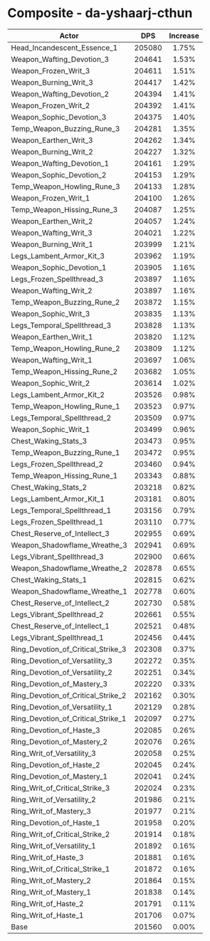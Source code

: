# Composite - da-yshaarj-cthun
| Actor | DPS | Increase |
|---|:---:|:---:|
|Head_Incandescent_Essence_1|205080|1.75%|
|Weapon_Wafting_Devotion_3|204641|1.53%|
|Weapon_Frozen_Writ_3|204611|1.51%|
|Weapon_Burning_Writ_3|204417|1.42%|
|Weapon_Wafting_Devotion_2|204394|1.41%|
|Weapon_Frozen_Writ_2|204392|1.41%|
|Weapon_Sophic_Devotion_3|204375|1.40%|
|Temp_Weapon_Buzzing_Rune_3|204281|1.35%|
|Weapon_Earthen_Writ_3|204262|1.34%|
|Weapon_Burning_Writ_2|204227|1.32%|
|Weapon_Wafting_Devotion_1|204161|1.29%|
|Weapon_Sophic_Devotion_2|204153|1.29%|
|Temp_Weapon_Howling_Rune_3|204133|1.28%|
|Weapon_Frozen_Writ_1|204100|1.26%|
|Temp_Weapon_Hissing_Rune_3|204087|1.25%|
|Weapon_Earthen_Writ_2|204057|1.24%|
|Weapon_Wafting_Writ_3|204021|1.22%|
|Weapon_Burning_Writ_1|203999|1.21%|
|Legs_Lambent_Armor_Kit_3|203962|1.19%|
|Weapon_Sophic_Devotion_1|203905|1.16%|
|Legs_Frozen_Spellthread_3|203897|1.16%|
|Weapon_Wafting_Writ_2|203897|1.16%|
|Temp_Weapon_Buzzing_Rune_2|203872|1.15%|
|Weapon_Sophic_Writ_3|203835|1.13%|
|Legs_Temporal_Spellthread_3|203828|1.13%|
|Weapon_Earthen_Writ_1|203820|1.12%|
|Temp_Weapon_Howling_Rune_2|203809|1.12%|
|Weapon_Wafting_Writ_1|203697|1.06%|
|Temp_Weapon_Hissing_Rune_2|203682|1.05%|
|Weapon_Sophic_Writ_2|203614|1.02%|
|Legs_Lambent_Armor_Kit_2|203526|0.98%|
|Temp_Weapon_Howling_Rune_1|203523|0.97%|
|Legs_Temporal_Spellthread_2|203509|0.97%|
|Weapon_Sophic_Writ_1|203499|0.96%|
|Chest_Waking_Stats_3|203473|0.95%|
|Temp_Weapon_Buzzing_Rune_1|203472|0.95%|
|Legs_Frozen_Spellthread_2|203460|0.94%|
|Temp_Weapon_Hissing_Rune_1|203343|0.88%|
|Chest_Waking_Stats_2|203218|0.82%|
|Legs_Lambent_Armor_Kit_1|203181|0.80%|
|Legs_Temporal_Spellthread_1|203156|0.79%|
|Legs_Frozen_Spellthread_1|203110|0.77%|
|Chest_Reserve_of_Intellect_3|202955|0.69%|
|Weapon_Shadowflame_Wreathe_3|202941|0.69%|
|Legs_Vibrant_Spellthread_3|202900|0.66%|
|Weapon_Shadowflame_Wreathe_2|202878|0.65%|
|Chest_Waking_Stats_1|202815|0.62%|
|Weapon_Shadowflame_Wreathe_1|202778|0.60%|
|Chest_Reserve_of_Intellect_2|202730|0.58%|
|Legs_Vibrant_Spellthread_2|202661|0.55%|
|Chest_Reserve_of_Intellect_1|202521|0.48%|
|Legs_Vibrant_Spellthread_1|202456|0.44%|
|Ring_Devotion_of_Critical_Strike_3|202308|0.37%|
|Ring_Devotion_of_Versatility_3|202272|0.35%|
|Ring_Devotion_of_Versatility_2|202251|0.34%|
|Ring_Devotion_of_Mastery_3|202220|0.33%|
|Ring_Devotion_of_Critical_Strike_2|202162|0.30%|
|Ring_Devotion_of_Versatility_1|202129|0.28%|
|Ring_Devotion_of_Critical_Strike_1|202097|0.27%|
|Ring_Devotion_of_Haste_3|202085|0.26%|
|Ring_Devotion_of_Mastery_2|202076|0.26%|
|Ring_Writ_of_Versatility_3|202058|0.25%|
|Ring_Devotion_of_Haste_2|202045|0.24%|
|Ring_Devotion_of_Mastery_1|202041|0.24%|
|Ring_Writ_of_Critical_Strike_3|202024|0.23%|
|Ring_Writ_of_Versatility_2|201986|0.21%|
|Ring_Writ_of_Mastery_3|201977|0.21%|
|Ring_Devotion_of_Haste_1|201958|0.20%|
|Ring_Writ_of_Critical_Strike_2|201914|0.18%|
|Ring_Writ_of_Versatility_1|201892|0.16%|
|Ring_Writ_of_Haste_3|201881|0.16%|
|Ring_Writ_of_Critical_Strike_1|201872|0.16%|
|Ring_Writ_of_Mastery_2|201864|0.15%|
|Ring_Writ_of_Mastery_1|201838|0.14%|
|Ring_Writ_of_Haste_2|201791|0.11%|
|Ring_Writ_of_Haste_1|201706|0.07%|
|Base|201560|0.00%|
